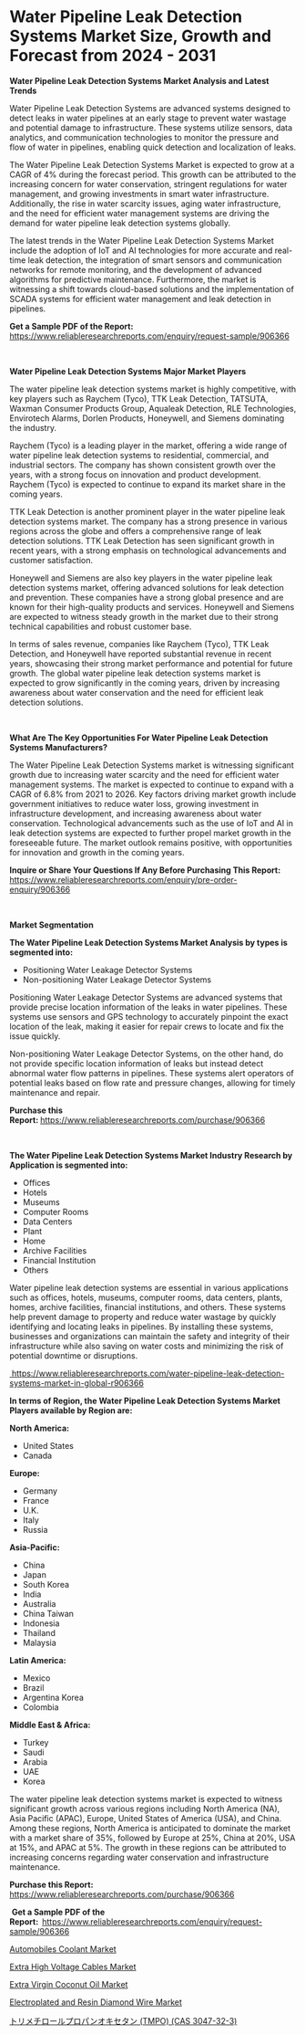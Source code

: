 <p><h1>Water Pipeline Leak Detection Systems Market Size, Growth and Forecast from 2024 - 2031</h1></p><p><strong>Water Pipeline Leak Detection Systems Market Analysis and Latest Trends</strong></p>
<p><p>Water Pipeline Leak Detection Systems are advanced systems designed to detect leaks in water pipelines at an early stage to prevent water wastage and potential damage to infrastructure. These systems utilize sensors, data analytics, and communication technologies to monitor the pressure and flow of water in pipelines, enabling quick detection and localization of leaks.</p><p>The Water Pipeline Leak Detection Systems Market is expected to grow at a CAGR of 4% during the forecast period. This growth can be attributed to the increasing concern for water conservation, stringent regulations for water management, and growing investments in smart water infrastructure. Additionally, the rise in water scarcity issues, aging water infrastructure, and the need for efficient water management systems are driving the demand for water pipeline leak detection systems globally.</p><p>The latest trends in the Water Pipeline Leak Detection Systems Market include the adoption of IoT and AI technologies for more accurate and real-time leak detection, the integration of smart sensors and communication networks for remote monitoring, and the development of advanced algorithms for predictive maintenance. Furthermore, the market is witnessing a shift towards cloud-based solutions and the implementation of SCADA systems for efficient water management and leak detection in pipelines.</p></p>
<p><strong>Get a Sample PDF of the Report:&nbsp;</strong> <a href="https://www.reliableresearchreports.com/enquiry/request-sample/906366">https://www.reliableresearchreports.com/enquiry/request-sample/906366</a></p>
<p>&nbsp;</p>
<p><strong>Water Pipeline Leak Detection Systems Major Market Players</strong></p>
<p><p>The water pipeline leak detection systems market is highly competitive, with key players such as Raychem (Tyco), TTK Leak Detection, TATSUTA, Waxman Consumer Products Group, Aqualeak Detection, RLE Technologies, Envirotech Alarms, Dorlen Products, Honeywell, and Siemens dominating the industry.</p><p>Raychem (Tyco) is a leading player in the market, offering a wide range of water pipeline leak detection systems to residential, commercial, and industrial sectors. The company has shown consistent growth over the years, with a strong focus on innovation and product development. Raychem (Tyco) is expected to continue to expand its market share in the coming years.</p><p>TTK Leak Detection is another prominent player in the water pipeline leak detection systems market. The company has a strong presence in various regions across the globe and offers a comprehensive range of leak detection solutions. TTK Leak Detection has seen significant growth in recent years, with a strong emphasis on technological advancements and customer satisfaction.</p><p>Honeywell and Siemens are also key players in the water pipeline leak detection systems market, offering advanced solutions for leak detection and prevention. These companies have a strong global presence and are known for their high-quality products and services. Honeywell and Siemens are expected to witness steady growth in the market due to their strong technical capabilities and robust customer base.</p><p>In terms of sales revenue, companies like Raychem (Tyco), TTK Leak Detection, and Honeywell have reported substantial revenue in recent years, showcasing their strong market performance and potential for future growth. The global water pipeline leak detection systems market is expected to grow significantly in the coming years, driven by increasing awareness about water conservation and the need for efficient leak detection solutions.</p></p>
<p>&nbsp;</p>
<p><strong>What Are The Key Opportunities For Water Pipeline Leak Detection Systems Manufacturers?</strong></p>
<p><p>The Water Pipeline Leak Detection Systems market is witnessing significant growth due to increasing water scarcity and the need for efficient water management systems. The market is expected to continue to expand with a CAGR of 6.8% from 2021 to 2026. Key factors driving market growth include government initiatives to reduce water loss, growing investment in infrastructure development, and increasing awareness about water conservation. Technological advancements such as the use of IoT and AI in leak detection systems are expected to further propel market growth in the foreseeable future. The market outlook remains positive, with opportunities for innovation and growth in the coming years.</p></p>
<p><strong>Inquire or Share Your Questions If Any Before Purchasing This Report:</strong> <a href="https://www.reliableresearchreports.com/enquiry/pre-order-enquiry/906366">https://www.reliableresearchreports.com/enquiry/pre-order-enquiry/906366</a></p>
<p>&nbsp;</p>
<p><strong>Market Segmentation</strong></p>
<p><strong>The Water Pipeline Leak Detection Systems Market Analysis by types is segmented into:</strong></p>
<p><ul><li>Positioning Water Leakage Detector Systems</li><li>Non-positioning Water Leakage Detector Systems</li></ul></p>
<p><p>Positioning Water Leakage Detector Systems are advanced systems that provide precise location information of the leaks in water pipelines. These systems use sensors and GPS technology to accurately pinpoint the exact location of the leak, making it easier for repair crews to locate and fix the issue quickly.</p><p>Non-positioning Water Leakage Detector Systems, on the other hand, do not provide specific location information of leaks but instead detect abnormal water flow patterns in pipelines. These systems alert operators of potential leaks based on flow rate and pressure changes, allowing for timely maintenance and repair.</p></p>
<p><strong>Purchase this Report:&nbsp;</strong><a href="https://www.reliableresearchreports.com/purchase/906366">https://www.reliableresearchreports.com/purchase/906366</a></p>
<p>&nbsp;</p>
<p><strong>The Water Pipeline Leak Detection Systems Market Industry Research by Application is segmented into:</strong></p>
<p><ul><li>Offices</li><li>Hotels</li><li>Museums</li><li>Computer Rooms</li><li>Data Centers</li><li>Plant</li><li>Home</li><li>Archive Facilities</li><li>Financial Institution</li><li>Others</li></ul></p>
<p><p>Water pipeline leak detection systems are essential in various applications such as offices, hotels, museums, computer rooms, data centers, plants, homes, archive facilities, financial institutions, and others. These systems help prevent damage to property and reduce water wastage by quickly identifying and locating leaks in pipelines. By installing these systems, businesses and organizations can maintain the safety and integrity of their infrastructure while also saving on water costs and minimizing the risk of potential downtime or disruptions.</p></p>
<p><a href="https://www.reliableresearchreports.com/water-pipeline-leak-detection-systems-market-in-global-r906366">&nbsp;https://www.reliableresearchreports.com/water-pipeline-leak-detection-systems-market-in-global-r906366</a></p>
<p><strong>In terms of Region, the Water Pipeline Leak Detection Systems Market Players available by Region are:</strong></p>
<p>
    <p> <strong> North America: </strong>
        <ul>
            <li>United States</li>
            <li>Canada</li>
        </ul>
        </p> 
    <p> <strong> Europe: </strong>
        <ul>
            <li>Germany</li>
            <li>France</li>
            <li>U.K.</li>
            <li>Italy</li>
            <li>Russia</li>
        </ul>
        </p> 
    <p> <strong> Asia-Pacific: </strong>
        <ul>
            <li>China</li>
            <li>Japan</li>
            <li>South Korea</li>
            <li>India</li>
            <li>Australia</li>
            <li>China Taiwan</li>
            <li>Indonesia</li>
            <li>Thailand</li>
            <li>Malaysia</li>
        </ul>
        </p> 
    <p> <strong> Latin America: </strong>
        <ul>
            <li>Mexico</li>
            <li>Brazil</li>
            <li>Argentina Korea</li>
            <li>Colombia</li>
        </ul>
        </p> 
    <p> <strong> Middle East & Africa: </strong>
        <ul>
            <li>Turkey</li>
            <li>Saudi</li>
            <li>Arabia</li>
            <li>UAE</li>
            <li>Korea</li>
        </ul>
    </p>
    </p>
<p><p>The water pipeline leak detection systems market is expected to witness significant growth across various regions including North America (NA), Asia Pacific (APAC), Europe, United States of America (USA), and China. Among these regions, North America is anticipated to dominate the market with a market share of 35%, followed by Europe at 25%, China at 20%, USA at 15%, and APAC at 5%. The growth in these regions can be attributed to increasing concerns regarding water conservation and infrastructure maintenance.</p></p>
<p><strong>Purchase this Report: </strong><a href="https://www.reliableresearchreports.com/purchase/906366">https://www.reliableresearchreports.com/purchase/906366</a></p>
<p>&nbsp;<strong>Get a Sample PDF of the Report:&nbsp;&nbsp;</strong><a href="https://www.reliableresearchreports.com/enquiry/request-sample/906366">https://www.reliableresearchreports.com/enquiry/request-sample/906366</a></p>
<p><strong></strong></p>
<p><p><a href="https://github.com/globismark/Market-Research-Report-List-5/blob/main/automobiles-coolant-market.md">Automobiles Coolant Market</a></p><p><a href="https://www.linkedin.com/pulse/global-extra-high-voltage-cables-industry-types-applications-ensfc?trackingId=j%2BTopd1DI4iNdhFSpRrHzw%3D%3D">Extra High Voltage Cables Market</a></p><p><a href="https://www.linkedin.com/pulse/mapping-extra-virgin-coconut-oil-market-trends-challenges-breakthroughs-z7hzf?trackingId=vAhaMhmClO8VfJJSMQ213Q%3D%3D">Extra Virgin Coconut Oil Market</a></p><p><a href="https://issuu.com/reportprime-2/docs/electroplated-and-resin-diamond-wir_69906137b5f5eb">Electroplated and Resin Diamond Wire Market</a></p><p><a href="https://github.com/lababdou/Market-Research-Report-List-5/blob/main/614903987341.md">トリメチロールプロパンオキセタン (TMPO) (CAS 3047-32-3)</a></p></p>